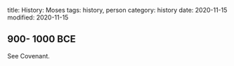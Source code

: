 title: History: Moses
tags: history, person
category: history
date: 2020-11-15
modified: 2020-11-15


 900-
1000 BCE
-
See Covenant.




